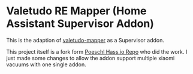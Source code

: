 # Valetudo RE Mapper (Home Assistant Supervisor Addon)

This is the adaption of [valetudo-mapper](https://github.com/holgerb/valetudo-mapper) as a Supervisor addon.

This project itself is a fork form [Poeschl Hass.io Repo](https://github.com/Poeschl/Hassio-Addons/tree/master/valetudo-mapper) 
who did the work. I just made some changes to allow the addon support multiple xiaomi vacuums with one single addon.
